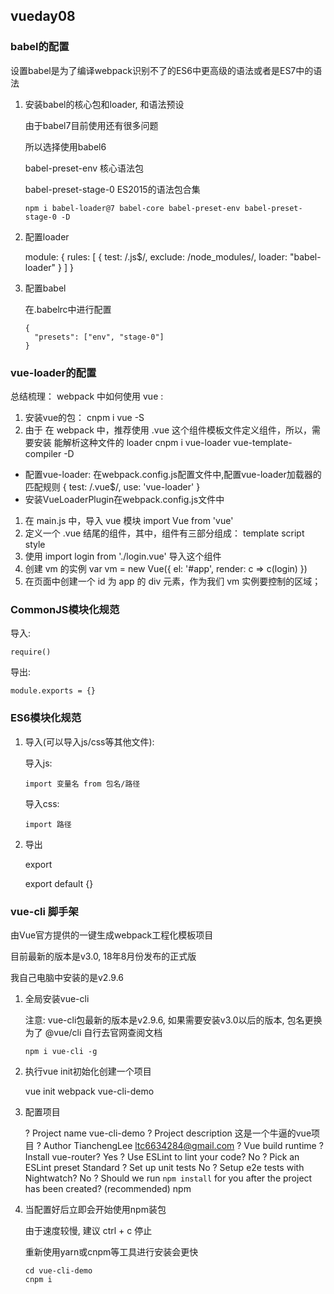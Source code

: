 ## vueday08

### babel的配置

设置babel是为了编译webpack识别不了的ES6中更高级的语法或者是ES7中的语法

1. 安装babel的核心包和loader, 和语法预设

   由于babel7目前使用还有很多问题

   所以选择使用babel6

   babel-preset-env 核心语法包

   babel-preset-stage-0 ES2015的语法包合集

   ```
   npm i babel-loader@7 babel-core babel-preset-env babel-preset-stage-0 -D
   ```

2. 配置loader

   module: {
   	  rules: [
   	    { test: /\.js$/, exclude: /node_modules/, loader: "babel-loader" }
   	  ]
   	}

3. 配置babel

   在.babelrc中进行配置

   ```
   {
     "presets": ["env", "stage-0"]
   }
   ```

### vue-loader的配置

总结梳理： webpack 中如何使用 vue :

1. 安装vue的包：  cnpm i vue -S
2. 由于 在 webpack 中，推荐使用 .vue 这个组件模板文件定义组件，所以，需要安装 能解析这种文件的 loader    cnpm i vue-loader vue-template-compiler -D

- 配置vue-loader: 在webpack.config.js配置文件中,配置vue-loader加载器的匹配规则  { test: /\.vue$/, use: 'vue-loader' } 
- 安装VueLoaderPlugin在webpack.config.js文件中

1. 在 main.js 中，导入 vue 模块  import Vue from 'vue'
2. 定义一个 .vue 结尾的组件，其中，组件有三部分组成： template script style
3. 使用 import login from './login.vue' 导入这个组件
4. 创建 vm 的实例 var vm = new Vue({ el: '#app', render: c => c(login) })
5. 在页面中创建一个 id 为 app 的 div 元素，作为我们 vm 实例要控制的区域；

### CommonJS模块化规范

导入:

```
require()
```

导出:

```
module.exports = {}
```

### ES6模块化规范

1. 导入(可以导入js/css等其他文件):

   导入js:

   ```
   import 变量名 from 包名/路径
   ```

   导入css:

   ```
   import 路径
   ```

2. 导出

   export

   export default {}

### vue-cli 脚手架

由Vue官方提供的一键生成webpack工程化模板项目

目前最新的版本是v3.0, 18年8月份发布的正式版

我自己电脑中安装的是v2.9.6

1. 全局安装vue-cli

   注意: vue-cli包最新的版本是v2.9.6, 如果需要安装v3.0以后的版本, 包名更换为了 @vue/cli 自行去官网查阅文档

   ```
   npm i vue-cli -g
   ```

2. 执行vue init初始化创建一个项目

   vue init webpack vue-cli-demo

3. 配置项目

   ? Project name vue-cli-demo
   	? Project description 这是一个牛逼的vue项目
   	? Author TianchengLee <ltc6634284@gmail.com>
   	? Vue build runtime
   	? Install vue-router? Yes
   	? Use ESLint to lint your code? No
   	? Pick an ESLint preset Standard
   	? Set up unit tests No
   	? Setup e2e tests with Nightwatch? No
   	? Should we run `npm install` for you after the project has been created? (recommended) npm

4. 当配置好后立即会开始使用npm装包

   由于速度较慢, 建议 ctrl + c 停止

   重新使用yarn或cnpm等工具进行安装会更快

   ```
   cd vue-cli-demo
   cnpm i
   ```

